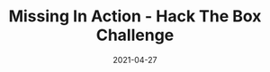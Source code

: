 ---
layout: single
title: '<span class="hackthebox">Missing In Action - Hack The Box Challenge</span>'
excerpt: "Missing In Action is a osint challenge from HackTheBox where we will have to find out information about where it could be the missing person."
date: 2021-04-27
header:
  teaser: /assets/images/htb-writeup-missing-in-action/icon.png
  teaser_home_page: true
  icon: /assets/images/hackthebox.webp
categories:
  - hackthebox
  - challenge
tags:
  - osint
toc: true
toc_label: "Content"
toc_sticky: true
show_time: false
layout: encrypted/missing-in-action
permalink: "/htb-writeup-missing-in-action/"
show_time: false
---